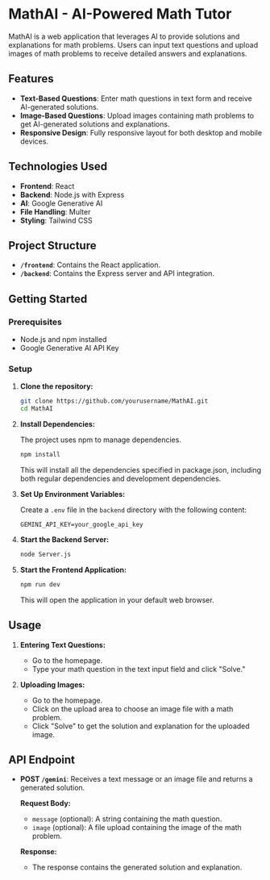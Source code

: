 # MathAI - AI-Powered Math Tutor

MathAI is a web application that leverages AI to provide solutions and explanations for math problems. Users can input text questions and upload images of math problems to receive detailed answers and explanations.

## Features

- **Text-Based Questions**: Enter math questions in text form and receive AI-generated solutions.
- **Image-Based Questions**: Upload images containing math problems to get AI-generated solutions and explanations.
- **Responsive Design**: Fully responsive layout for both desktop and mobile devices.

## Technologies Used

- **Frontend**: React
- **Backend**: Node.js with Express
- **AI**: Google Generative AI
- **File Handling**: Multer
- **Styling**: Tailwind CSS

## Project Structure

- **`/frontend`**: Contains the React application.
- **`/backend`**: Contains the Express server and API integration.

## Getting Started

### Prerequisites

- Node.js and npm installed
- Google Generative AI API Key

### Setup

1. **Clone the repository:**

    ```bash
    git clone https://github.com/yourusername/MathAI.git
    cd MathAI
    ```

2. **Install  Dependencies:**

   The project uses npm  to manage dependencies.

    ```bash
    npm install
    ```
    This will install all the dependencies specified in package.json, including both regular dependencies and development dependencies.

3. **Set Up Environment Variables:**

    Create a `.env` file in the `backend` directory with the following content:

    ```env
    GEMINI_API_KEY=your_google_api_key
    ```

4. **Start the Backend Server:**

    ```bash
    node Server.js
    ```


5. **Start the Frontend Application:**

    ```bash
    npm run dev
    ```

    This will open the application in your default web browser.

## Usage

1. **Entering Text Questions:**

    - Go to the homepage.
    - Type your math question in the text input field and click "Solve."

2. **Uploading Images:**

    - Go to the homepage.
    - Click on the upload area to choose an image file with a math problem.
    - Click "Solve" to get the solution and explanation for the uploaded image.

## API Endpoint

- **POST `/gemini`**: Receives a text message or an image file and returns a generated solution.

    **Request Body:**
    
    - `message` (optional): A string containing the math question.
    - `image` (optional): A file upload containing the image of the math problem.

    **Response:**

    - The response contains the generated solution and explanation.

